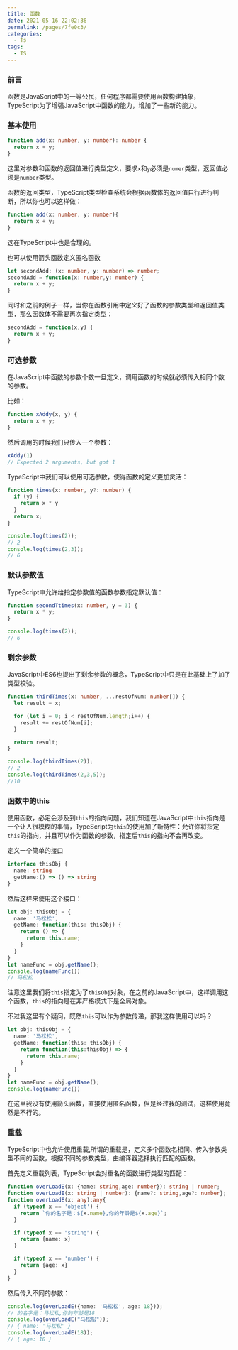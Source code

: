 ```yaml
---
title: 函数
date: 2021-05-16 22:02:36
permalink: /pages/7fe0c3/
categories:
  - Ts
tags:
  - TS
---
```

### 前言

函数是JavaScript中的一等公民，任何程序都需要使用函数构建抽象，TypeScript为了增强JavaScript中函数的能力，增加了一些新的能力。

### 基本使用

```typescript
function add(x: number, y: number): number {
  return x + y;
}
```

这里对参数和函数的返回值进行类型定义，要求`x`和`y`必须是`numer`类型，返回值必须是`number`类型。

函数的返回类型，TypeScript类型检查系统会根据函数体的返回值自行进行判断，所以你也可以这样做：

```typescript
function add(x: number, y: number){
  return x + y;
}
```

这在TypeScript中也是合理的。

也可以使用箭头函数定义匿名函数

```typescript
let secondAdd: (x: number, y: number) => number;
secondAdd = function(x: number,y: number) {
  return x + y;
}
```

同时和之前的例子一样，当你在函数引用中定义好了函数的参数类型和返回值类型，那么函数体不需要再次指定类型：

```typescript
secondAdd = function(x,y) {
  return x + y;
}
```

### 可选参数

在JavaScript中函数的参数个数一旦定义，调用函数的时候就必须传入相同个数的参数。

比如：

```javascript
function xAddy(x, y) {
  return x + y;
}
```

然后调用的时候我们只传入一个参数：

```javascript
xAddy(1) 
// Expected 2 arguments, but got 1
```

TypeScript中我们可以使用可选参数，使得函数的定义更加灵活：

```typescript
function times(x: number, y?: number) {
  if (y) {
    return x * y
  }
  return x;
}

console.log(times(2));
// 2
console.log(times(2,3));
// 6
```

### 默认参数值

TypeScript中允许给指定参数值的函数参数指定默认值：

```typescript
function secondTtimes(x: number, y = 3) {
  return x * y;
}

console.log(times(2));
// 6
```

### 剩余参数

JavaScript中ES6也提出了剩余参数的概念，TypeScript中只是在此基础上了加了类型校验。

```typescript
function thirdTimes(x: number, ...restOfNum: number[]) {
  let result = x;

  for (let i = 0; i < restOfNum.length;i++) {
    result += restOfNum[i];
  }

  return result;
}

console.log(thirdTimes(2));
// 2
console.log(thirdTimes(2,3,5));
//10
```

### 函数中的this

使用函数，必定会涉及到`this`的指向问题，我们知道在JavaScript中`this`指向是一个让人很模糊的事情，TypeScript为`this`的使用加了新特性：允许你将指定`this`的指向，并且可以作为函数的参数，指定后`this`的指向不会再改变。

定义一个简单的接口

```typescript
interface thisObj {
  name: string
  getName:() => () => string
}
```

然后这样来使用这个接口：

```typescript
let obj: thisObj = {
  name: '马松松',
  getName: function(this: thisObj) {
    return () => {      
      return this.name;
    }
  }
}
let nameFunc = obj.getName();
console.log(nameFunc())
// 马松松
```

注意这里我们将`this`指定为了`thisObj`对象，在之前的JavaScript中，这样调用这个函数，`this`的指向是在非严格模式下是全局对象。

不过我这里有个疑问，既然`this`可以作为参数传递，那我这样使用可以吗？

```typescript
let obj: thisObj = {
  name: '马松松',
  getName: function(this: thisObj) {
    return function(this:thisObj) => {      
      return this.name;
    }
  }
}
let nameFunc = obj.getName();
console.log(nameFunc())
```

在这里我没有使用箭头函数，直接使用匿名函数，但是经过我的测试，这样使用竟然是不行的。

### 重载

TypeScript中也允许使用重载,所谓的重载是，定义多个函数名相同、传入参数类型不同的函数，根据不同的参数类型，由编译器选择执行匹配的函数。

首先定义重载列表，TypeScript会对重名的函数进行类型的匹配：

```typescript
function overLoadE(x: {name: string,age: number}): string | number;
function overLoadE(x: string | number): {name?: string,age?: number};
function overLoadE(x: any):any{
  if (typeof x == 'object') {
    return `你的名字是：${x.name},你的年龄是${x.age}`;
  }

  if (typeof x == "string") {
    return {name: x}
  }

  if (typeof x == 'number') {
    return {age: x}
  }
}
```

然后传入不同的参数：

```typescript
console.log(overLoadE({name: '马松松', age: 18}));
// 的名字是：马松松,你的年龄是18
console.log(overLoadE("马松松"));
// { name: '马松松' }
console.log(overLoadE(18));
// { age: 18 }
```
